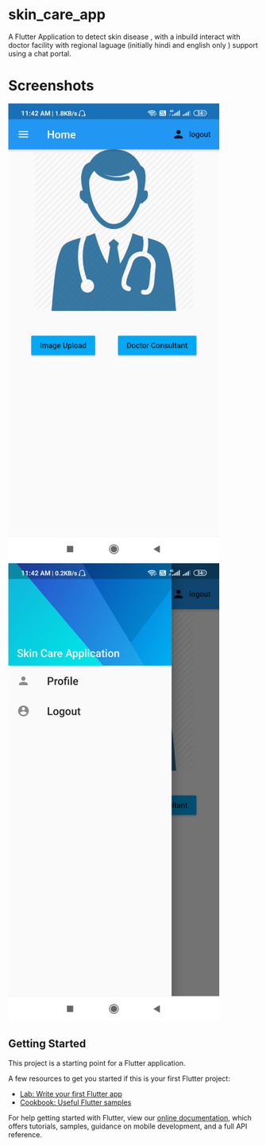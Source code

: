 # skin_care_app

A Flutter Application to detect skin disease , with a inbuild interact with doctor  facility with regional laguage (initially hindi and english only ) support  using a chat portal. 

# Screenshots
<img src="Screenshots/Screen1.jpg" width="425"/> <img src="Screenshots/Screen2.jpg" width="425"/> 
## Getting Started

This project is a starting point for a Flutter application.

A few resources to get you started if this is your first Flutter project:

- [Lab: Write your first Flutter app](https://flutter.dev/docs/get-started/codelab)
- [Cookbook: Useful Flutter samples](https://flutter.dev/docs/cookbook)

For help getting started with Flutter, view our
[online documentation](https://flutter.dev/docs), which offers tutorials,
samples, guidance on mobile development, and a full API reference.
